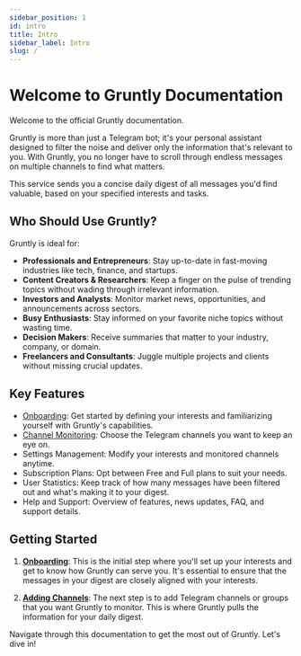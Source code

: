 ```yaml
---
sidebar_position: 1
id: intro
title: Intro
sidebar_label: Intro
slug: /
---
```


# Welcome to Gruntly Documentation

Welcome to the official Gruntly documentation.

Gruntly is more than just a Telegram bot; it's your personal assistant designed to filter the noise and deliver only the information that's relevant to you. With Gruntly, you no longer have to scroll through endless messages on multiple channels to find what matters.

This service sends you a concise daily digest of all messages you'd find valuable, based on your specified interests and tasks.

## Who Should Use Gruntly?

Gruntly is ideal for:

- **Professionals and Entrepreneurs**: Stay up-to-date in fast-moving industries like tech, finance, and startups.
- **Content Creators & Researchers**: Keep a finger on the pulse of trending topics without wading through irrelevant information.
- **Investors and Analysts**: Monitor market news, opportunities, and announcements across sectors.
- **Busy Enthusiasts**: Stay informed on your favorite niche topics without wasting time.
- **Decision Makers**: Receive summaries that matter to your industry, company, or domain.
- **Freelancers and Consultants**: Juggle multiple projects and clients without missing crucial updates.

## Key Features

- [Onboarding](onboarding): Get started by defining your interests and familiarizing yourself with Gruntly's capabilities.
- [Channel Monitoring](adding-channels): Choose the Telegram channels you want to keep an eye on.
- Settings Management: Modify your interests and monitored channels anytime.
- Subscription Plans: Opt between Free and Full plans to suit your needs.
- User Statistics: Keep track of how many messages have been filtered out and what's making it to your digest.
- Help and Support: Overview of features, news updates, FAQ, and support details.

## Getting Started

1. **[Onboarding](onboarding)**: This is the initial step where you'll set up your interests and get to know how Gruntly can serve you. It's essential to ensure that the messages in your digest are closely aligned with your interests.

2. **[Adding Channels](adding-channels)**: The next step is to add Telegram channels or groups that you want Gruntly to monitor. This is where Gruntly pulls the information for your daily digest.

Navigate through this documentation to get the most out of Gruntly. Let's dive in!
